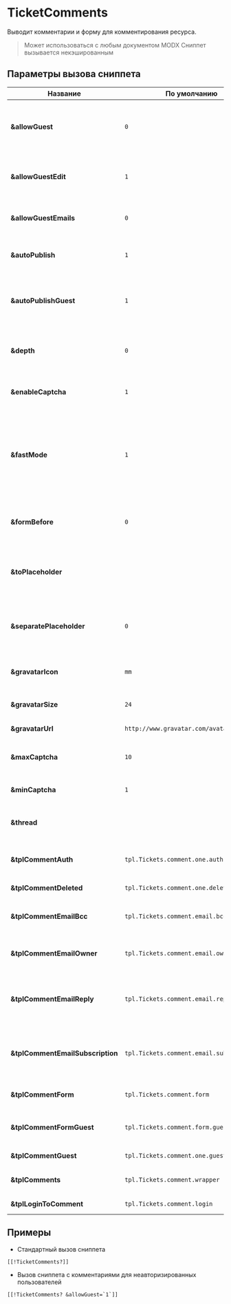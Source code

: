 # TicketComments

Выводит комментарии и форму для комментирования ресурса.

> Может использоваться с любым документом MODX
> Сниппет вызывается некэшированным

## Параметры вызова сниппета

| Название                         | По умолчанию                             | Описание                                                                                                                                                               |
| -------------------------------- | ---------------------------------------- | ---------------------------------------------------------------------------------------------------------------------------------------------------------------------- |
| **&allowGuest**                  | `0`                                      | Включить возможность комментирования для неавторизованных пользователей?                                                                                               |
| **&allowGuestEdit**              | `1`                                      | Разрешать неавторизованным пользователям редактировать свои комментарии?                                                                                               |
| **&allowGuestEmails**            | `0`                                      | Отправлять гостям почтовые уведомления об ответах?                                                                                                                     |
| **&autoPublish**                 | `1`                                      | Автоматически публиковать все новые комментарии, без премодерации.                                                                                                     |
| **&autoPublishGuest**            | `1`                                      | Автоматически публиковать все новые комментарии неавторизованных пользователей, без премодерации.                                                                      |
| **&depth**                       | `0`                                      | Целое число, для указания максимальной глубины ветки комментариев.                                                                                                     |
| **&enableCaptcha**               | `1`                                      | Включить защиту от спама для неавторизованных пользователей?                                                                                                           |
| **&fastMode**                    | `1`                                      | Если включено - в чанк результата будут подставлены только значения из БД. Все необработанные теги MODX, такие как фильтры, вызов сниппетов и другие - будут вырезаны. |
| **&formBefore**                  | `0`                                      | Расположить форму комментирования перед комментариями. По умолчанию - нет.                                                                                             |
| **&toPlaceholder**               |                                          | Не выводить результат работы сниппета, а поместить в плейсхолдер *toPlaceholder*                                                                                       |
| **&separatePlaceholder**         | `0`                                      | При параметре 1 вывести форму и комментарии в плейсхолдеры *toPlaceholder*_form, *toPlaceholder*_thread.                                                               |
| **&gravatarIcon**                | `mm`                                     | Если аватарка пользователя не найдена, грузить эту картинку на замену.                                                                                                 |
| **&gravatarSize**                | `24`                                     | Размер загружаемого аватара                                                                                                                                            |
| **&gravatarUrl**                 | `http://www.gravatar.com/avatar/`        | Адрес для загрузки аватаров                                                                                                                                            |
| **&maxCaptcha**                  | `10`                                     | Максимальное число для генерации кода защиты от спама.                                                                                                                 |
| **&minCaptcha**                  | `1`                                      | Минимальное число для генерации кода защиты от спама.                                                                                                                  |
| **&thread**                      |                                          | Имя ветки комментариев. По умолчанию, "resource-[[*id]]".                                                                                                              |
| **&tplCommentAuth**              | `tpl.Tickets.comment.one.auth`           | Чанк комментария для показа авторизованному пользователю.                                                                                                              |
| **&tplCommentDeleted**           | `tpl.Tickets.comment.one.deleted`        | Чанк удалённого комментария.                                                                                                                                           |
| **&tplCommentEmailBcc**          | `tpl.Tickets.comment.email.bcc`          | Чанк для уведомления админов сайта о новом комментарии.                                                                                                                |
| **&tplCommentEmailOwner**        | `tpl.Tickets.comment.email.owner`        | Чанк для уведомления владельца тикета о новом комментарии.                                                                                                             |
| **&tplCommentEmailReply**        | `tpl.Tickets.comment.email.reply`        | Чанк для уведомления пользователя о том, что на его комментарий появился ответ.                                                                                        |
| **&tplCommentEmailSubscription** | `tpl.Tickets.comment.email.subscription` | Чанк для уведомления подписанного пользователя, что в теме появился новый комментарий.                                                                                 |
| **&tplCommentForm**              | `tpl.Tickets.comment.form`               | Чанк для формы добавления нового комментария.                                                                                                                          |
| **&tplCommentFormGuest**         | `tpl.Tickets.comment.form.guest`         | Чанк для формы добавления нового комментария гостям.                                                                                                                   |
| **&tplCommentGuest**             | `tpl.Tickets.comment.one.guest`          | Чанк комментария для показа гостям.                                                                                                                                    |
| **&tplComments**                 | `tpl.Tickets.comment.wrapper`            | Чанк обертка для всех комментариев страницы.                                                                                                                           |
| **&tplLoginToComment**           | `tpl.Tickets.comment.login`              | Чанк с требованием авторизоваться.                                                                                                                                     |

## Примеры

- Стандартный вызов сниппета

```modx
[[!TicketComments?]]
```

- Вызов сниппета с комментариями для неавторизированных пользователей

```modx
[[!TicketComments? &allowGuest=`1`]]
```
